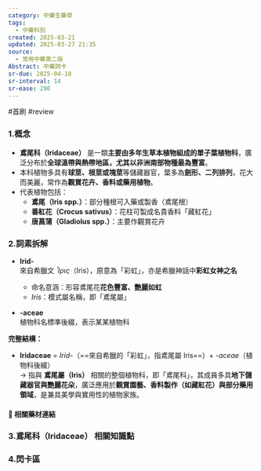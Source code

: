 ```yaml
---
category: 中藥生藥學
tags:
  - 中藥科別
created: 2025-03-21
updated: 2025-03-27 21:35
source:
  - 常用中藥第二版
Abstract: 中藥詞卡
sr-due: 2025-04-10
sr-interval: 14
sr-ease: 290
---
```

#首刷 #review
### 1.概念
- **鳶尾科（Iridaceae）** 是一類**主要由多年生草本植物組成的單子葉植物科**，廣泛分布於**全球溫帶與熱帶地區，尤其以非洲南部物種最為豐富**。  
- 本科植物多具有**球莖、根莖或塊莖**等儲藏器官，葉多為**劍形、二列排列**，花大而美麗，常作為**觀賞花卉、香料或藥用植物**。  
- 代表植物包括：  
  - **鳶尾（Iris spp.）**：部分種根可入藥或製香（鳶尾根）  
  - **番紅花（Crocus sativus）**：花柱可製成名貴香料「藏紅花」  
  - **唐菖蒲（Gladiolus spp.）**：主要作觀賞花卉  

### 2.詞素拆解
- **Irid-**  
  來自希臘文 *Ἶρις*（Iris），原意為「彩虹」，亦是希臘神話中**彩虹女神之名**  
  - 命名意涵：形容鳶尾花**花色豐富、艷麗如虹**  
  - *Iris*：模式屬名稱，即「鳶尾屬」  

- **-aceae**  
  植物科名標準後綴，表示某某植物科  

**完整結構：**
- **Iridaceae** = *Irid-*（==來自希臘的「彩虹」，指鳶尾屬 Iris==）+ *-aceae*（植物科後綴）  
→ 指與 **鳶尾屬（Iris）** 相關的整個植物科，即「鳶尾科」，其成員多具**地下儲藏器官與艷麗花朵**，廣泛應用於**觀賞園藝、香料製作（如藏紅花）與部分藥用領域**，是兼具美學與實用性的植物家族。 <!--SR:!2025-03-31,4,290-->

#### 📌 相關藥材連結




### 3.鳶尾科（Iridaceae） 相關知識點




### 4.閃卡區


